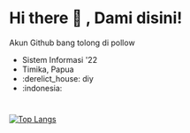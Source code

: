
<!--
How to make this gif ?

I made my with https://codesandbox.io/s/github-profile-2ijk7
Then i recorded my screen to gif on Mac with Quicktime  and save result to [assets/github.mov](assets/github.mov)
This [gist](https://gist.github.com/tskaggs/6394639) help me to create a dedicated command that convert MOV to GIF.
Type this command `make generate-gif` to generate [assets/github.gif](assets/github.gif)
-->
# Hi there 👋 , Dami disini! 
<p> Akun Github bang tolong di pollow
<ul>
 <li> Sistem Informasi '22</li>
 <li> Timika, Papua </li>
 <li>:derelict_house: diy </li>
 <li>:indonesia: </li>
     
</ul>

#

 [![Top Langs](https://github-readme-stats-git-masterrstaa-rickstaa.vercel.app/api/top-langs/?username=damisaviola)](https://github.com/damisaviola/github-readme-stats) 

